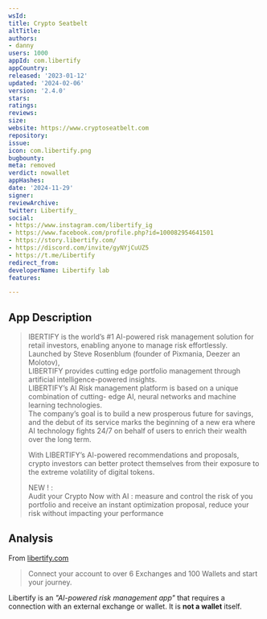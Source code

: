 ```yaml
---
wsId: 
title: Crypto Seatbelt
altTitle: 
authors:
- danny
users: 1000
appId: com.libertify
appCountry: 
released: '2023-01-12'
updated: '2024-02-06'
version: '2.4.0'
stars: 
ratings: 
reviews: 
size: 
website: https://www.cryptoseatbelt.com
repository: 
issue: 
icon: com.libertify.png
bugbounty: 
meta: removed
verdict: nowallet
appHashes: 
date: '2024-11-29'
signer: 
reviewArchive: 
twitter: Libertify_
social:
- https://www.instagram.com/libertify_ig
- https://www.facebook.com/profile.php?id=100082954641501
- https://story.libertify.com/
- https://discord.com/invite/gyNYjCuUZ5
- https://t.me/Libertify
redirect_from: 
developerName: Libertify lab
features: 

---
```


## App Description

> IBERTIFY is the world’s #1 AI-powered risk management solution for retail investors, enabling anyone to manage risk effortlessly. Launched by Steve Rosenblum (founder of Pixmania, Deezer an Molotov),  
LIBERTIFY provides cutting edge portfolio management through artificial intelligence-powered insights.  
LIBERTIFY’s AI Risk management platform is based on a unique combination of cutting- edge AI, neural networks and machine learning technologies.  
The company’s goal is to build a new prosperous future for savings, and the debut of its service marks the beginning of a new era where AI technology fights 24/7 on behalf of users to enrich their wealth over the long term.  
>
> With LIBERTIFY’s AI-powered recommendations and proposals, crypto investors can better protect themselves from their exposure to the extreme volatility of digital tokens.  
>  
> NEW ! :  
> Audit your Crypto Now with AI : measure and control the risk of you portfolio and receive an instant optimization proposal, reduce your risk without impacting your performance

## Analysis

From [libertify.com](https://www.libertify.com/)

> Connect your account to over 6 Exchanges and 100 Wallets and start your journey.

Libertify is an *"AI-powered risk management app"* that requires a connection with an external exchange or wallet. It is **not a wallet** itself.
